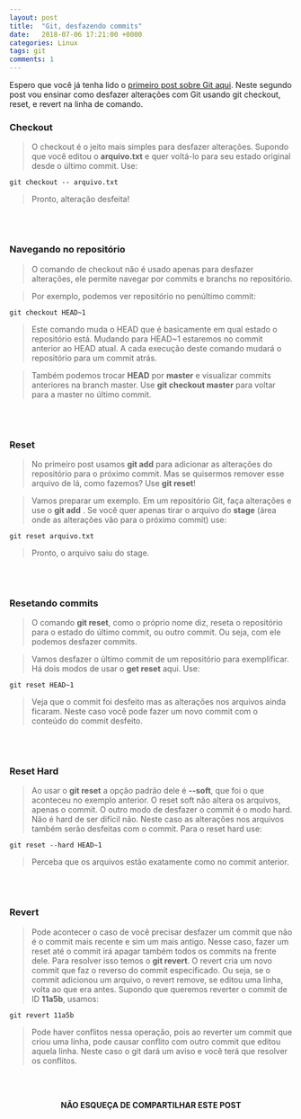 ```yaml
---
layout: post
title:  "Git, desfazendo commits"
date:   2018-07-06 17:21:00 +0000
categories: Linux
tags: git
comments: 1
---
```


Espero que você já tenha lido o  [primeiro post sobre Git aqui](https://sup3r-us3r.github.io/06/07/2018/git-primeiros-passos). Neste segundo post vou ensinar como desfazer alterações com Git usando git checkout, reset, e revert na linha de comando.

### Checkout

> O checkout é o jeito mais simples para desfazer alterações. Supondo que você editou o  **arquivo.txt**  e quer voltá-lo para seu estado original desde o último commit. Use:
```
git checkout -- arquivo.txt
```
> Pronto, alteração desfeita!

<br/><br/>

### Navegando no repositório

> O comando de checkout não é usado apenas para desfazer alterações, ele permite navegar por commits e branchs no repositório.

> Por exemplo, podemos ver repositório no penúltimo commit:
```
git checkout HEAD~1
```
> Este comando muda o HEAD que é basicamente em qual estado o repositório está. Mudando para HEAD~1 estaremos no commit anterior ao HEAD atual. A cada execução deste comando mudará o repositório para um commit atrás.

> Também podemos trocar  **HEAD**  por  **master**  e visualizar commits anteriores na branch master. Use  **git checkout master**  para voltar para a master no último commit.

<br/><br/>

### Reset

> No primeiro post usamos  **git add**  para adicionar as alterações do repositório para o próximo commit. Mas se quisermos remover esse arquivo de lá, como fazemos? Use  **git reset**!

> Vamos preparar um exemplo. Em um repositório Git, faça alterações e use o  **git add** . Se você quer apenas tirar o arquivo do  **stage**  (área onde as alterações vão para o próximo commit) use:
```
git reset arquivo.txt
```
> Pronto, o arquivo saiu do stage.

<br/><br/>

### Resetando commits

> O comando  **git reset**, como o próprio nome diz, reseta o repositório para o estado do último commit, ou outro commit. Ou seja, com ele podemos desfazer commits.

> Vamos desfazer o último commit de um repositório para exemplificar. Há dois modos de usar o  **get reset**  aqui. Use:
```
git reset HEAD~1
```
> Veja que o commit foi desfeito mas as alterações nos arquivos ainda ficaram. Neste caso você pode fazer um novo commit com o conteúdo do commit desfeito.

<br/><br/>

### Reset Hard

> Ao usar o  **git reset**  a opção padrão dele é  **--soft**, que foi o que aconteceu no exemplo anterior. O reset soft não altera os arquivos, apenas o commit. O outro modo de desfazer o commit é o modo hard. Não é hard de ser difícil não. Neste caso as alterações nos arquivos também serão desfeitas com o commit. Para o reset hard use:
```
git reset --hard HEAD~1
```
> Perceba que os arquivos estão exatamente como no commit anterior.

<br/><br/>

### Revert

> Pode acontecer o caso de você precisar desfazer um commit que não é o commit mais recente e sim um mais antigo. Nesse caso, fazer um reset até o commit irá apagar também todos os commits na frente dele. Para resolver isso temos o  **git revert**. O revert cria um novo commit que faz o reverso do commit especificado. Ou seja, se o commit adicionou um arquivo, o revert remove, se editou uma linha, volta ao que era antes. Supondo que queremos reverter o commit de ID  **11a5b**, usamos:
```
git revert 11a5b
```
> Pode haver conflitos nessa operação, pois ao reverter um commit que criou uma linha, pode causar conflito com outro commit que editou aquela linha. Neste caso o git dará um aviso e você terá que resolver os conflitos.

<br/><br/>

<p align="center">  
<b>NÃO ESQUEÇA DE COMPARTILHAR ESTE POST</b>
<br>
<div class="sharethis-inline-share-buttons"></div>
</p>

<br/><br/>
